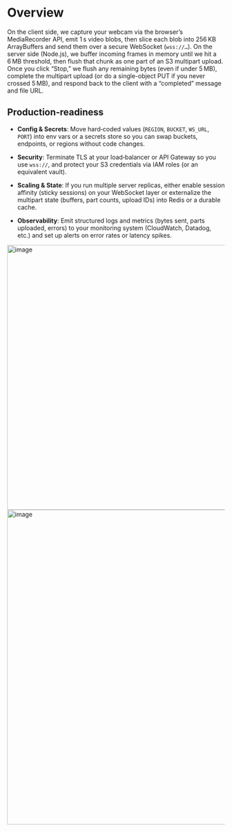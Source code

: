 # Overview

On the client side, we capture your webcam via the browser’s MediaRecorder API, emit 1 s video blobs, then slice each blob into 256 KB ArrayBuffers and send them over a secure WebSocket (`wss://…`). On the server side (Node.js), we buffer incoming frames in memory until we hit a 6 MB threshold, then flush that chunk as one part of an S3 multipart upload. Once you click “Stop,” we flush any remaining bytes (even if under 5 MB), complete the multipart upload (or do a single-object PUT if you never crossed 5 MB), and respond back to the client with a “completed” message and file URL.

## Production‐readiness

- **Config & Secrets**: Move hard‑coded values (`REGION`, `BUCKET`, `WS_URL`, `PORT`) into env vars or a secrets store so you can swap buckets, endpoints, or regions without code changes.

- **Security**: Terminate TLS at your load‑balancer or API Gateway so you use `wss://`, and protect your S3 credentials via IAM roles (or an equivalent vault).

- **Scaling & State**: If you run multiple server replicas, either enable session affinity (sticky sessions) on your WebSocket layer or externalize the multipart state (buffers, part counts, upload IDs) into Redis or a durable cache.

- **Observability**: Emit structured logs and metrics (bytes sent, parts uploaded, errors) to your monitoring system (CloudWatch, Datadog, etc.) and set up alerts on error rates or latency spikes.



<img width="1565" height="613" alt="image" src="https://github.com/user-attachments/assets/7d007bec-6977-4a20-a78f-94b6a71874e6" />




<img width="1550" height="729" alt="image" src="https://github.com/user-attachments/assets/96f6dda8-4c81-45e5-8155-5c7b85ee94d7" />



